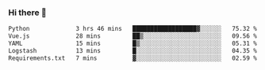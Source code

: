 ### Hi there 👋

<!--START_SECTION:waka-->

```txt
Python             3 hrs 46 mins   ██████████████████▓░░░░░░   75.32 %
Vue.js             28 mins         ██▒░░░░░░░░░░░░░░░░░░░░░░   09.56 %
YAML               15 mins         █▒░░░░░░░░░░░░░░░░░░░░░░░   05.31 %
Logstash           13 mins         █░░░░░░░░░░░░░░░░░░░░░░░░   04.35 %
Requirements.txt   7 mins          ▓░░░░░░░░░░░░░░░░░░░░░░░░   02.59 %
```

<!--END_SECTION:waka-->

<!--
**Jonas-VanHaeken/Jonas-VanHaeken** is a ✨ _special_ ✨ repository because its `README.md` (this file) appears on your GitHub profile.

Here are some ideas to get you started:

- 🔭 I’m currently working on ...
- 🌱 I’m currently learning ...
- 👯 I’m looking to collaborate on ...
- 🤔 I’m looking for help with ...
- 💬 Ask me about ...
- 📫 How to reach me: ...
- 😄 Pronouns: ...
- ⚡ Fun fact: ...
-->
